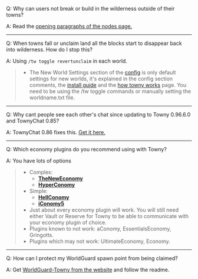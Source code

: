 Q: Why can users not break or build in the wilderness outside of their towns?

A: Read the [opening paragraphs of the nodes page.](https://github.com/TownyAdvanced/Towny/wiki/Towny-Permission-Nodes)

----

Q: When towns fall or unclaim land all the blocks start to disappear back into wilderness. How do I stop this?

A: Using `/tw toggle revertunclaim` in each world. 

> - The New World Settings section of the [config](https://github.com/TownyAdvanced/Towny/wiki/Default-Config.yml) is only default settings for new worlds, it's explained in the config section comments, the [install guide](https://github.com/TownyAdvanced/Towny/wiki/Installation#configuring-existing-worlds) and the [how towny works](https://github.com/TownyAdvanced/Towny/wiki/How-Towny-Works#reverting-unclaimed-townblocks-to-their-original-state-on-unclaim) page. You need to be using the /tw toggle commands or manually setting the worldname.txt file.

----

Q: Why cant people see each other's chat since updating to Towny 0.96.6.0 and TownyChat 0.85?

A: TownyChat 0.86 fixes this. [Get it here.](https://github.com/TownyAdvanced/TownyChat/releases/tag/0.86)

----

Q: Which economy plugins do you recommend using with Towny?

A: You have lots of options

>  - Complex:
>    - **[TheNewEconomy](https://www.spigotmc.org/resources/the-new-economy.7805/)**  
>    - **[HyperConomy](https://www.spigotmc.org/resources/hyperconomy-1-13-2.65028/)**
>  - Simple:
>    - **[HellConomy](https://www.spigotmc.org/resources/hellconomy.67355/)**
>    - **[iConomy5](https://github.com/iconomy5legacy/iConomy "May not receive future updates")**
>  - Just about every economy plugin will work. You will still need either Vault or Reserve for Towny to be able to communicate with your economy plugin of choice.
>  - Plugins known to not work: aConomy, EssentialsEconomy, Gringotts.
>  - Plugins which may not work: UltimateEconomy, Economy.

----

Q: How can I protect my WorldGuard spawn point from being claimed?

A: Get [WorldGuard-Towny from the website](https://townyadvanced.github.io) and follow the readme.
